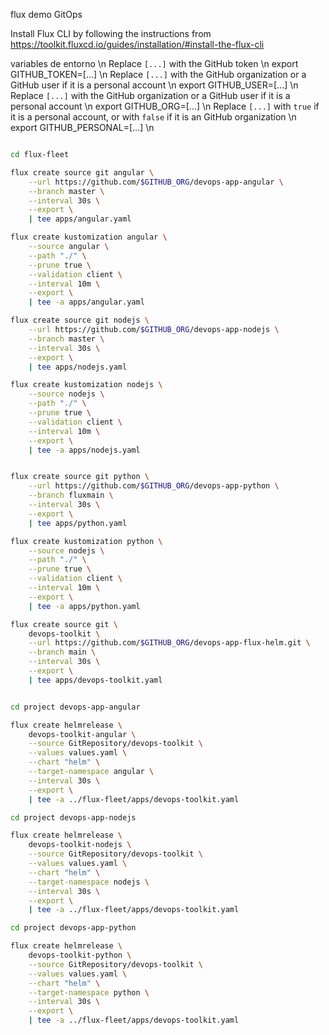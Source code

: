 flux demo GitOps

Install Flux CLI by following the instructions from https://toolkit.fluxcd.io/guides/installation/#install-the-flux-cli

variables de entorno \n
Replace `[...]` with the GitHub token \n
export GITHUB_TOKEN=[...] \n
Replace `[...]` with the GitHub organization or a GitHub user if it is a personal account \n
export GITHUB_USER=[...] \n
Replace `[...]` with the GitHub organization or a GitHub user if it is a personal account \n
export GITHUB_ORG=[...] \n
Replace `[...]` with `true` if it is a personal account, or with `false` if it is an GitHub organization \n
export GITHUB_PERSONAL=[...] \n


```bash

cd flux-fleet

flux create source git angular \
    --url https://github.com/$GITHUB_ORG/devops-app-angular \
    --branch master \
    --interval 30s \
    --export \
    | tee apps/angular.yaml

flux create kustomization angular \
    --source angular \
    --path "./" \
    --prune true \
    --validation client \
    --interval 10m \
    --export \
    | tee -a apps/angular.yaml

flux create source git nodejs \
    --url https://github.com/$GITHUB_ORG/devops-app-nodejs \
    --branch master \
    --interval 30s \
    --export \
    | tee apps/nodejs.yaml

flux create kustomization nodejs \
    --source nodejs \
    --path "./" \
    --prune true \
    --validation client \
    --interval 10m \
    --export \
    | tee -a apps/nodejs.yaml


flux create source git python \
    --url https://github.com/$GITHUB_ORG/devops-app-python \
    --branch fluxmain \
    --interval 30s \
    --export \
    | tee apps/python.yaml

flux create kustomization python \
    --source nodejs \
    --path "./" \
    --prune true \
    --validation client \
    --interval 10m \
    --export \
    | tee -a apps/python.yaml

flux create source git \
    devops-toolkit \
    --url https://github.com/$GITHUB_ORG/devops-app-flux-helm.git \
    --branch main \
    --interval 30s \
    --export \
    | tee apps/devops-toolkit.yaml


cd project devops-app-angular

flux create helmrelease \
    devops-toolkit-angular \
    --source GitRepository/devops-toolkit \
    --values values.yaml \
    --chart "helm" \
    --target-namespace angular \
    --interval 30s \
    --export \
    | tee -a ../flux-fleet/apps/devops-toolkit.yaml

cd project devops-app-nodejs

flux create helmrelease \
    devops-toolkit-nodejs \
    --source GitRepository/devops-toolkit \
    --values values.yaml \
    --chart "helm" \
    --target-namespace nodejs \
    --interval 30s \
    --export \
    | tee -a ../flux-fleet/apps/devops-toolkit.yaml

cd project devops-app-python

flux create helmrelease \
    devops-toolkit-python \
    --source GitRepository/devops-toolkit \
    --values values.yaml \
    --chart "helm" \
    --target-namespace python \
    --interval 30s \
    --export \
    | tee -a ../flux-fleet/apps/devops-toolkit.yaml    

```